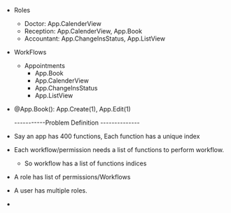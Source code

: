 






- Roles
  - Doctor: App.CalenderView
  - Reception: App.CalenderView, App.Book
  - Accountant: App.ChangeInsStatus, App.ListView


- WorkFlows
  - Appointments
    - App.Book
    - App.CalenderView 
    - App.ChangeInsStatus
    - App.ListView


- @App.Book(): App.Create(1), App.Edit(1) 
  

  -----------Problem Definition --------------
- Say an app has 400 functions, Each function has a unique index
- Each workflow/permission needs a list of functions to perform workflow.
  - So workflow has a list of functions indices
- A role has list of permissions/Workflows 
- A user has multiple roles.
- 